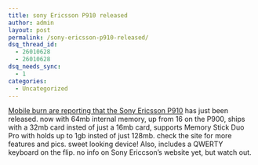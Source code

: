 ```yaml
---
title: sony Ericsson P910 released
author: admin
layout: post
permalink: /sony-ericsson-p910-released/
dsq_thread_id:
  - 26010628
  - 26010628
dsq_needs_sync:
  - 1
categories:
  - Uncategorized
---
```

[Mobile burn are reporting that the Sony Ericsson P910][1] has just been released. now with 64mb internal memory, up from 16 on the P900, ships with a 32mb card insted of just a 16mb card, supports Memory Stick Duo Pro with holds up to 1gb insted of just 128mb. check the site for more features and pics. sweet looking device! Also, includes a QWERTY keyboard on the flip. no info on Sony Ericcson&#8217;s website yet, but watch out.

 [1]: http://www.mobileburn.com/news.jsp?Id=800